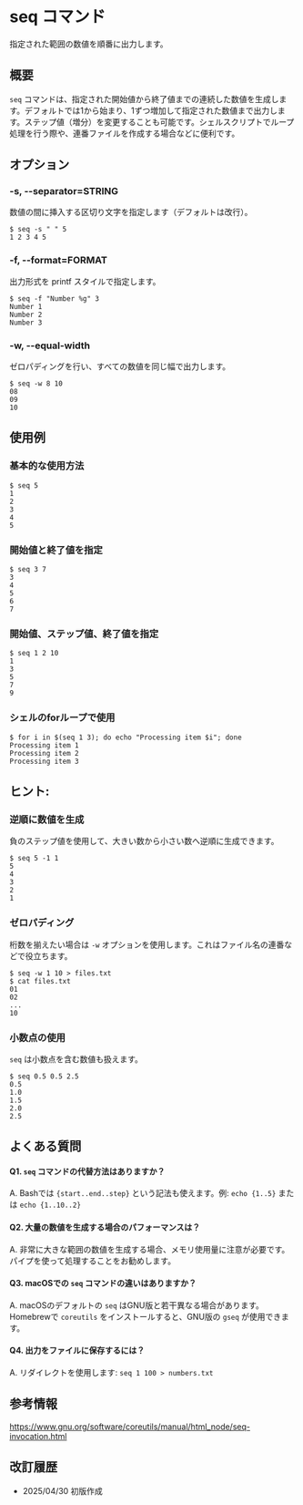 # seq コマンド

指定された範囲の数値を順番に出力します。

## 概要

`seq` コマンドは、指定された開始値から終了値までの連続した数値を生成します。デフォルトでは1から始まり、1ずつ増加して指定された数値まで出力します。ステップ値（増分）を変更することも可能です。シェルスクリプトでループ処理を行う際や、連番ファイルを作成する場合などに便利です。

## オプション

### **-s, --separator=STRING**

数値の間に挿入する区切り文字を指定します（デフォルトは改行）。

```console
$ seq -s " " 5
1 2 3 4 5
```

### **-f, --format=FORMAT**

出力形式を printf スタイルで指定します。

```console
$ seq -f "Number %g" 3
Number 1
Number 2
Number 3
```

### **-w, --equal-width**

ゼロパディングを行い、すべての数値を同じ幅で出力します。

```console
$ seq -w 8 10
08
09
10
```

## 使用例

### 基本的な使用方法

```console
$ seq 5
1
2
3
4
5
```

### 開始値と終了値を指定

```console
$ seq 3 7
3
4
5
6
7
```

### 開始値、ステップ値、終了値を指定

```console
$ seq 1 2 10
1
3
5
7
9
```

### シェルのforループで使用

```console
$ for i in $(seq 1 3); do echo "Processing item $i"; done
Processing item 1
Processing item 2
Processing item 3
```

## ヒント:

### 逆順に数値を生成

負のステップ値を使用して、大きい数から小さい数へ逆順に生成できます。

```console
$ seq 5 -1 1
5
4
3
2
1
```

### ゼロパディング

桁数を揃えたい場合は `-w` オプションを使用します。これはファイル名の連番などで役立ちます。

```console
$ seq -w 1 10 > files.txt
$ cat files.txt
01
02
...
10
```

### 小数点の使用

`seq` は小数点を含む数値も扱えます。

```console
$ seq 0.5 0.5 2.5
0.5
1.0
1.5
2.0
2.5
```

## よくある質問

#### Q1. `seq` コマンドの代替方法はありますか？
A. Bashでは `{start..end..step}` という記法も使えます。例: `echo {1..5}` または `echo {1..10..2}`

#### Q2. 大量の数値を生成する場合のパフォーマンスは？
A. 非常に大きな範囲の数値を生成する場合、メモリ使用量に注意が必要です。パイプを使って処理することをお勧めします。

#### Q3. macOSでの `seq` コマンドの違いはありますか？
A. macOSのデフォルトの `seq` はGNU版と若干異なる場合があります。Homebrewで `coreutils` をインストールすると、GNU版の `gseq` が使用できます。

#### Q4. 出力をファイルに保存するには？
A. リダイレクトを使用します: `seq 1 100 > numbers.txt`

## 参考情報

https://www.gnu.org/software/coreutils/manual/html_node/seq-invocation.html

## 改訂履歴

- 2025/04/30 初版作成